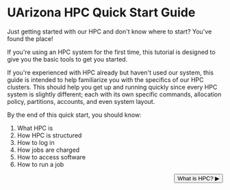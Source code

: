 # UArizona HPC Quick Start Guide

<link rel="stylesheet" href="../../assets/stylesheets/buttons.css">

Just getting started with our HPC and don't know where to start? You've found the place!

If you're using an HPC system for the first time, this tutorial is designed to give you the basic tools to get you started. 

If you're experienced with HPC already but haven't used our system, this guide is intended to help familiarize you with the specifics of our HPC clusters. This should help you get up and running quickly since every HPC system is slightly different; each with its own specific commands, allocation policy, partitions, accounts, and even system layout. 

By the end of this quick start, you should know:

1. What HPC is
2. How HPC is structured
3. How to log in
4. How jobs are charged
5. How to access software
6. How to run a job

<html>
<a href="../supercomputing_in_plain_english"><button class="right-button" style="float: right;">What is HPC? &#x25B6;</button></a>
</html>

<br>
